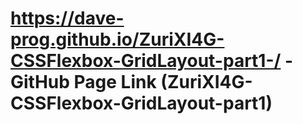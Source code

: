 # https://dave-prog.github.io/ZuriXI4G-CSSFlexbox-GridLayout-part1-/ - GitHub Page Link (ZuriXI4G-CSSFlexbox-GridLayout-part1)

